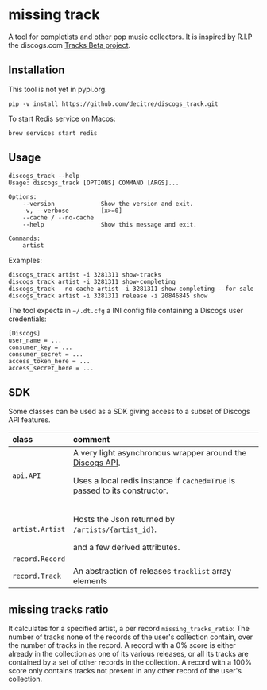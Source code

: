 # missing track

A tool for completists and other pop music collectors.
It is inspired by R.I.P the discogs.com [Tracks Beta project](https://www.discogs.com/track). 

## Installation

This tool is not yet in pypi.org.

    pip -v install https://github.com/decitre/discogs_track.git

To start Redis service on Macos:

    brew services start redis

## Usage

    discogs_track --help
    Usage: discogs_track [OPTIONS] COMMAND [ARGS]...
    
    Options:
        --version             Show the version and exit.
        -v, --verbose         [x>=0]
        --cache / --no-cache
        --help                Show this message and exit.
    
    Commands:
        artist

Examples:
    
    discogs_track artist -i 3281311 show-tracks
    discogs_track artist -i 3281311 show-completing
    discogs_track --no-cache artist -i 3281311 show-completing --for-sale
    discogs_track artist -i 3281311 release -i 20846845 show

The tool expects in `~/.dt.cfg` a INI config file containing a Discogs user credentials:

    [Discogs]
    user_name = ...
    consumer_key = ...
    consumer_secret = ...
    access_token_here = ...
    access_secret_here = ...    

## SDK

Some classes can be used as a SDK giving access to a subset of Discogs API features.

| class | comment |
|:-------|:-------|
| `api.API` | A very light asynchronous wrapper around the [Discogs API](https://www.discogs.com/developers/). <p>Uses a local redis instance if <code>cached=True</code> is passed to its constructor.  |
| `artist.Artist` | <p>Hosts the Json returned by `/artists/{artist_id}`.</p> and a few derived attributes. |
| `record.Record` | |
| `record.Track` | An abstraction of releases `tracklist` array elements|


## missing tracks ratio

It calculates for a specified artist, a per record `missing_tracks_ratio`:
The number of tracks none of the records of the user's collection contain, over the number of tracks in the record.
A record with a 0% score is either already in the collection as one of its various releases, or all its tracks are contained by a set of other records in the collection.
A record with a 100% score only contains tracks not present in any other record of the user's collection.


<!--
## References

3. https://medium.com/@petehouston/install-and-config-redis-on-mac-os-x-via-homebrew-eb8df9a4f298

-->